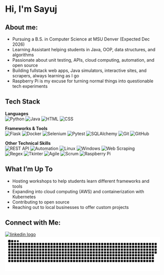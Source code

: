 # Hi, I'm Sayuj 

## About me:
- Pursuing a B.S. in Computer Science at MSU Denver (Expected Dec 2026)
- Learning Assistant helping students in Java, OOP, data structures, and algorithms
- Passionate about unit testing, APIs, cloud computing, automation, and open source
- Building fullstack web apps, Java simulators, interactive sites, and scrapers, always learning as I go
- Raspberry Pi is my excuse for turning normal things into questionable tech experiments

## Tech Stack  

**Languages**  
![Python](https://img.shields.io/badge/Python-3776AB?style=for-the-badge&logo=python&logoColor=white) 
![Java](https://img.shields.io/badge/Java-ED8B00?style=for-the-badge&logo=openjdk&logoColor=white) 
![HTML](https://img.shields.io/badge/HTML5-E34F26?style=for-the-badge&logo=html5&logoColor=white) 
![CSS](https://img.shields.io/badge/CSS3-1572B6?style=for-the-badge&logo=css3&logoColor=white)  

**Frameworks & Tools**  
![Flask](https://img.shields.io/badge/Flask-000000?style=for-the-badge&logo=flask&logoColor=white) 
![Docker](https://img.shields.io/badge/Docker-2496ED?style=for-the-badge&logo=docker&logoColor=white) 
![Selenium](https://img.shields.io/badge/Selenium-43B02A?style=for-the-badge&logo=selenium&logoColor=white) 
![Pytest](https://img.shields.io/badge/Pytest-0A9EDC?style=for-the-badge&logo=pytest&logoColor=white) 
![SQLAlchemy](https://img.shields.io/badge/SQLAlchemy-323232?style=for-the-badge&logo=databricks&logoColor=white) 
![Git](https://img.shields.io/badge/Git-F05032?style=for-the-badge&logo=git&logoColor=white) 
![GitHub](https://img.shields.io/badge/GitHub-181717?style=for-the-badge&logo=github&logoColor=white)  

**Other Technical Skills**  
![REST API](https://img.shields.io/badge/REST-02569B?style=for-the-badge&logo=rest&logoColor=white) 
![Automation](https://img.shields.io/badge/Automation-007ACC?style=for-the-badge&logo=automation&logoColor=white) 
![Linux](https://img.shields.io/badge/Linux-FCC624?style=for-the-badge&logo=linux&logoColor=black) 
![Windows](https://img.shields.io/badge/Windows-0078D6?style=for-the-badge&logo=windows&logoColor=white) 
![Web Scraping](https://img.shields.io/badge/Web%20Scraping-4B8BBE?style=for-the-badge&logo=python&logoColor=white)  
![Regex](https://img.shields.io/badge/Regex-000000?style=for-the-badge&logo=regex&logoColor=white) 
![Tkinter](https://img.shields.io/badge/Tkinter-FF6F00?style=for-the-badge&logo=python&logoColor=white) 
![Agile](https://img.shields.io/badge/Agile-2496ED?style=for-the-badge&logo=scrumalliance&logoColor=white) 
![Scrum](https://img.shields.io/badge/Scrum-6DB33F?style=for-the-badge&logo=scrumalliance&logoColor=white) 
![Raspberry Pi](https://img.shields.io/badge/Raspberry%20Pi-A22846?style=for-the-badge&logo=raspberrypi&logoColor=white)  

## What I’m Up To  

- Hosting workshops to help students learn different frameworks and tools
- Expanding into cloud computing (AWS) and containerization with Kubernetes
- Contributing to open source  
- Reaching out to local businesses to offer custom projects

## Connect with Me:
<div align="left">
  <a href="https://www.linkedin.com/in/sayujs" target="_blank">
    <img src="https://raw.githubusercontent.com/maurodesouza/profile-readme-generator/master/src/assets/icons/social/linkedin/default.svg" width="52" height="40" alt="linkedin logo" />
  </a>  

<div align="left">
<img src="https://raw.githubusercontent.com/sayuj1998/sayuj1998/output/snake.svg" alt="Snake animation" />
</div>

